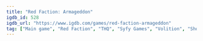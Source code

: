 ```yaml
---
title: "Red Faction: Armageddon"
igdb_id: 528
igdb_url: "https://www.igdb.com/games/red-faction-armageddon"
tag: ["Main game", "Red Faction", "THQ", "Syfy Games", "Volition", "Shooter", "Adventure", "Single player", "Multiplayer", "Co-operative", "Third person", "Action", "Science fiction", "Horror", "Open world"]
---
```

